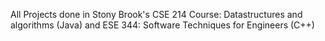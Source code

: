 All Projects done in Stony Brook's CSE 214 Course: Datastructures and
algorithms (Java) and ESE 344: Software Techniques for Engineers (C++)
